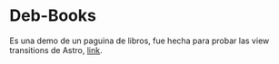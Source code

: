 # Deb-Books

Es una demo de un paguina de libros, fue hecha para probar las view transitions de Astro, [link](https://dev-book-calci.netlify.app/).

